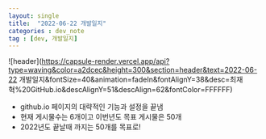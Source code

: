 ```yaml
---
layout: single
title:  "2022-06-22 개발일지"
categories : dev_note
tag : [dev, 개발일지]
---
```


![header](https://capsule-render.vercel.app/api?type=waving&color=a2dcec&height=300&section=header&text=2022-06-22 개발일지&fontSize=40&animation=fadeIn&fontAlignY=38&desc=최재혁%20GitHub.io&descAlignY=51&descAlign=62&fontColor=FFFFFF)





- github.io 페이지의 대략적인 기능과 설정을 끝냄
- 현재 게시물수는 6개이고 이번년도 목표 게시물은 50개
- 2022년도 끝날때 까지는 50개를 목표로!





